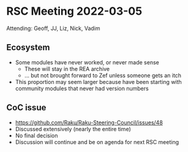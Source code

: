 # RSC Meeting 2022-03-05

Attending: Geoff, JJ, Liz, Nick, Vadim


## Ecosystem

* Some modules have never worked, or never made sense
  * These will stay in the REA archive
  * ... but not brought forward to Zef unless someone gets an itch
* This proportion may seem larger because have been starting with community
  modules that never had version numbers


## CoC issue

* https://github.com/Raku/Raku-Steering-Council/issues/48
* Discussed extensively (nearly the entire time)
* No final decision
* Discussion will continue and be on agenda for next RSC meeting
